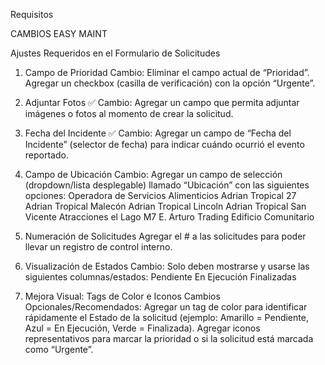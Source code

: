 Requisitos

CAMBIOS EASY MAINT
 
Ajustes Requeridos en el Formulario de Solicitudes
1. Campo de Prioridad
Cambio:
Eliminar el campo actual de “Prioridad”.
Agregar un checkbox (casilla de verificación) con la opción “Urgente”.
2. Adjuntar Fotos ✅
Cambio:
Agregar un campo que permita adjuntar imágenes o fotos al momento de crear la solicitud.
3. Fecha del Incidente ✅
Cambio:
Agregar un campo de “Fecha del Incidente” (selector de fecha) para indicar cuándo ocurrió el evento reportado.
4. Campo de Ubicación
Cambio:
Agregar un campo de selección (dropdown/lista desplegable) llamado “Ubicación” con las siguientes opciones:
Operadora de Servicios Alimenticios
Adrian Tropical 27
Adrian Tropical Malecón
Adrian Tropical Lincoln
Adrian Tropical San Vicente
Atracciones el Lago
M7
E. Arturo Trading
Edificio Comunitario
5. Numeración de Solicitudes
Agregar el # a las solicitudes para poder llevar un registro de control interno.
 
6. Visualización de Estados
Cambio:
Solo deben mostrarse y usarse las siguientes columnas/estados:
Pendiente
En Ejecución
Finalizadas
7. Mejora Visual: Tags de Color e Iconos
Cambios Opcionales/Recomendados:
Agregar un tag de color para identificar rápidamente el Estado de la solicitud (ejemplo: Amarillo = Pendiente, Azul = En Ejecución, Verde = Finalizada).
Agregar iconos representativos para marcar la prioridad o si la solicitud está marcada como “Urgente”.